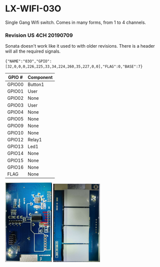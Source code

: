 # LX-WIFI-03O
Single Gang Wifi switch. Comes in many forms, from 1 to 4 channels.

### Revision US 4CH 20190709
Sonata doesn't work like it used to with older revisions. There is a header will all the required signals. 

`{"NAME":"03O","GPIO":[32,0,0,0,226,225,33,34,224,260,35,227,0,0],"FLAG":0,"BASE":7}`

| GPIO # | Component |
| ------ | --------- |
| GPIO00 | Button1   |
| GPIO01 | User      |
| GPIO02 | None      |
| GPIO03 | User      |
| GPIO04 | None      |
| GPIO05 | None      |
| GPIO09 | None      |
| GPIO10 | None      |
| GPIO12 | Relay1    |
| GPIO13 | Led1      |
| GPIO14 | None      |
| GPIO15 | None      |
| GPIO16 | None      |
| FLAG   | None      |

<img alt="lx-wifi-03o us-4ch-20190709 back_pinout" src="assets/lx-wifi-03o-us-4ch-20190709_back_pinout.jpg" width=30%> <img alt="lx-wifi-03o us-4ch-20190709 front" src="assets/lx-wifi-03o-us-4ch-20190709_front.jpg" width=30%>
